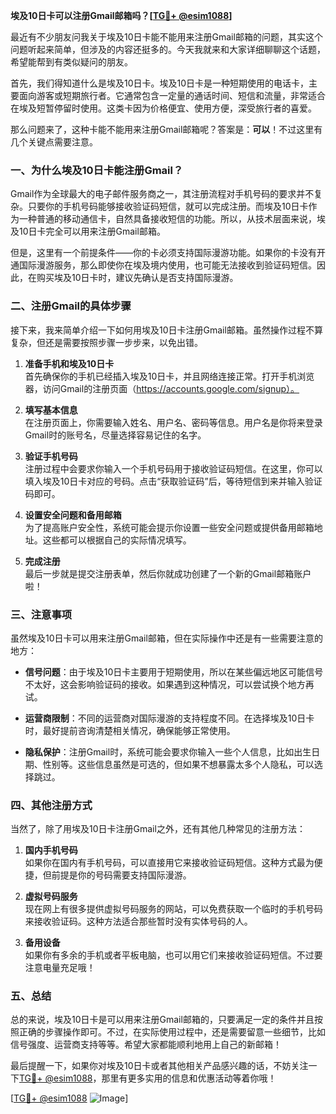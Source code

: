 **埃及10日卡可以注册Gmail邮箱吗？[[TG💪+ @esim1088](https://t.me/s/esim1088)]**

最近有不少朋友问我关于埃及10日卡能不能用来注册Gmail邮箱的问题，其实这个问题听起来简单，但涉及的内容还挺多的。今天我就来和大家详细聊聊这个话题，希望能帮到有类似疑问的朋友。

首先，我们得知道什么是埃及10日卡。埃及10日卡是一种短期使用的电话卡，主要面向游客或短期旅行者。它通常包含一定量的通话时间、短信和流量，非常适合在埃及短暂停留时使用。这类卡因为价格便宜、使用方便，深受旅行者的喜爱。

那么问题来了，这种卡能不能用来注册Gmail邮箱呢？答案是：**可以**！不过这里有几个关键点需要注意。

### 一、为什么埃及10日卡能注册Gmail？

Gmail作为全球最大的电子邮件服务商之一，其注册流程对手机号码的要求并不复杂。只要你的手机号码能够接收验证码短信，就可以完成注册。而埃及10日卡作为一种普通的移动通信卡，自然具备接收短信的功能。所以，从技术层面来说，埃及10日卡完全可以用来注册Gmail邮箱。

但是，这里有一个前提条件——你的卡必须支持国际漫游功能。如果你的卡没有开通国际漫游服务，那么即使你在埃及境内使用，也可能无法接收到验证码短信。因此，在购买埃及10日卡时，建议先确认是否支持国际漫游。

### 二、注册Gmail的具体步骤

接下来，我来简单介绍一下如何用埃及10日卡注册Gmail邮箱。虽然操作过程不算复杂，但还是需要按照步骤一步步来，以免出错。

1. **准备手机和埃及10日卡**  
   首先确保你的手机已经插入埃及10日卡，并且网络连接正常。打开手机浏览器，访问Gmail的注册页面（https://accounts.google.com/signup）。

2. **填写基本信息**  
   在注册页面上，你需要输入姓名、用户名、密码等信息。用户名是你将来登录Gmail时的账号名，尽量选择容易记住的名字。

3. **验证手机号码**  
   注册过程中会要求你输入一个手机号码用于接收验证码短信。在这里，你可以填入埃及10日卡对应的号码。点击“获取验证码”后，等待短信到来并输入验证码即可。

4. **设置安全问题和备用邮箱**  
   为了提高账户安全性，系统可能会提示你设置一些安全问题或提供备用邮箱地址。这些都可以根据自己的实际情况填写。

5. **完成注册**  
   最后一步就是提交注册表单，然后你就成功创建了一个新的Gmail邮箱账户啦！

### 三、注意事项

虽然埃及10日卡可以用来注册Gmail邮箱，但在实际操作中还是有一些需要注意的地方：

- **信号问题**：由于埃及10日卡主要用于短期使用，所以在某些偏远地区可能信号不太好，这会影响验证码的接收。如果遇到这种情况，可以尝试换个地方再试。
  
- **运营商限制**：不同的运营商对国际漫游的支持程度不同。在选择埃及10日卡时，最好提前咨询清楚相关情况，确保能够正常使用。

- **隐私保护**：注册Gmail时，系统可能会要求你输入一些个人信息，比如出生日期、性别等。这些信息虽然是可选的，但如果不想暴露太多个人隐私，可以选择跳过。

### 四、其他注册方式

当然了，除了用埃及10日卡注册Gmail之外，还有其他几种常见的注册方法：

1. **国内手机号码**  
   如果你在国内有手机号码，可以直接用它来接收验证码短信。这种方式最为便捷，但前提是你的号码需要支持国际漫游。

2. **虚拟号码服务**  
   现在网上有很多提供虚拟号码服务的网站，可以免费获取一个临时的手机号码来接收验证码。这种方法适合那些暂时没有实体号码的人。

3. **备用设备**  
   如果你有多余的手机或者平板电脑，也可以用它们来接收验证码短信。不过要注意电量充足哦！

### 五、总结

总的来说，埃及10日卡是可以用来注册Gmail邮箱的，只要满足一定的条件并且按照正确的步骤操作即可。不过，在实际使用过程中，还是需要留意一些细节，比如信号强度、运营商支持等等。希望大家都能顺利地用上自己的新邮箱！

最后提醒一下，如果你对埃及10日卡或者其他相关产品感兴趣的话，不妨关注一下[TG💪+ @esim1088](https://t.me/s/esim1088)，那里有更多实用的信息和优惠活动等着你哦！

[[TG💪+ @esim1088](https://t.me/s/esim1088) ![Image](https://i.postimg.cc/4NQfJmqS/Snipaste-2025-05-13-00-14-12.png)]